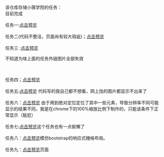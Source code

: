 该仓库存储小薇学院的任务：<br/>
目前完成<br/>
<br/>任务一:<a href="http://htmlpreview.github.io/?https://github.com/He11aWor1d/xiaowei_mission1/blob/master/page.html">点击预览</a><br/>
<br/>任务二(代码不整洁，页面尚有较大瑕疵)；<a href="http://htmlpreview.github.com/?https://github.com/He11aWor1d/xiaowei_mission/blob/master/mission_2.html">点击预览</a> <br/>
<br/>任务三 :<a href="http://htmlpreview.github.com/?https://github.com/He11aWor1d/xiaowei_mission/blob/master/mission_3.html">点击预览</a><br/>
<p>不知道为啥上面的任务外链图片全部失效</p><br><br/>
任务四；<a href="http://htmlpreview.github.com/?https://github.com/He11aWor1d/xiaowei_mission/blob/master/mission_4.html">点击预览</a><br/>
<br/>任务五:<a href="http://htmlpreview.github.com/?https://github.com/He11aWor1d/xiaowei_mission/blob/master/mission_5.html">点击预览</a> 代码写的我自己都不想看，网上找的图片都显示不出来了
<br/>
<br/>任务六：<a href="http://htmlpreview.github.com/?https://github.com/He11aWor1d/xiaowei_mission/blob/master/mission_6/mission_6.html">点击预览</a>  由于用到绝对定位定位了其中一些元素，导致分辨率不同可能显示的结果不同，我是在chrome下的100%缩放比例下制作的，只能该条件下正常显示（尴尬）<br/>
<br/>任务七:<a href="http://htmlpreview.github.com/?https://github.com/He11aWor1d/xiaowei_mission/blob/master/mission_7/index.html">点击预览</a>这个任务也有一点偷懒了<br/>
<br/>
任务八：<a href="http://htmlpreview.github.io/?https://github.com/He11aWor1d/xiaowei_mission/blob/master/mission_8/index.html">点击预览<a/>模仿bootstrap的响应式栅格布局。
<br/><br/>
任务九：<a href="http://htmlpreview.github.io/?https://github.com/He11aWor1d/xiaowei_mission/blob/master/mission_9/index.html">点击预览</a>页面
